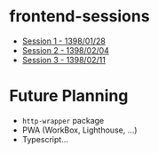# frontend-sessions

- [Session 1 - 1398/01/28](/Session-001)
- [Session 2 - 1398/02/04](/Session-002)
- [Session 3 - 1398/02/11](/Session-003)


# Future Planning
- `http-wrapper` package
- PWA (WorkBox, Lighthouse, ...)
- Typescript...
